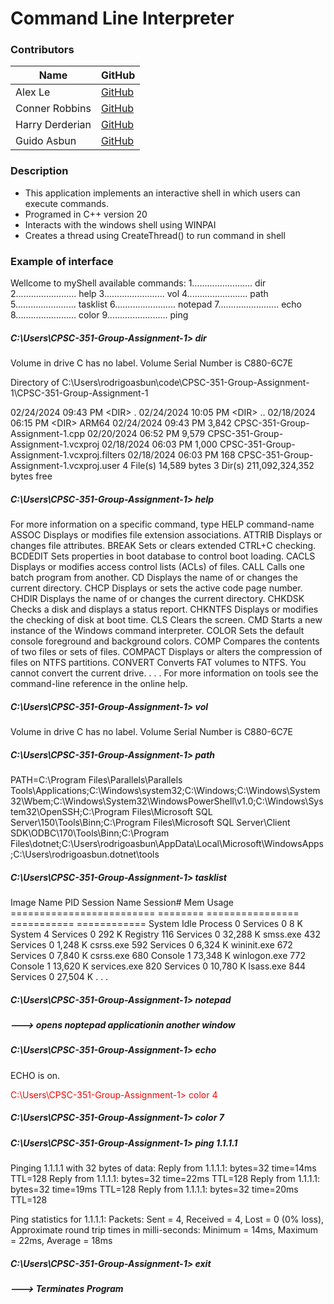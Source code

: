 # Command Line Interpreter

### Contributors

| Name            | GitHub                                      |
| --------------- | ------------------------------------------- |
| Alex Le         | [GitHub](https://github.com/dappurs)        |
| Conner Robbins  | [GitHub](https://github.com/elconnero)      |
| Harry Derderian | [GitHub](https://github.com/HarryDerderian) |
| Guido Asbun     | [GitHub](https://github.com/guidoasbun)     |

### Description

- This application implements an interactive shell in which users can execute commands.
- Programed in C++ version 20
- Interacts with the windows shell using WINPAI
- Creates a thread using CreateThread() to run command in shell

### Example of interface

Wellcome to myShell
 available commands:
1........................ dir
2........................ help
3........................ vol
4........................ path
5........................ tasklist
6........................ notepad
7........................ echo
8........................ color
9........................ ping
##### C:\Users\CPSC-351-Group-Assignment-1> dir
 Volume in drive C has no label.
 Volume Serial Number is C880-6C7E

 Directory of C:\Users\rodrigoasbun\code\CPSC-351-Group-Assignment-1\CPSC-351-Group-Assignment-1

02/24/2024  09:43 PM    \<DIR>          .
02/24/2024  10:05 PM    \<DIR>          ..
02/18/2024  06:15 PM    \<DIR>          ARM64
02/24/2024  09:43 PM             3,842 CPSC-351-Group-Assignment-1.cpp
02/20/2024  06:52 PM             9,579 CPSC-351-Group-Assignment-1.vcxproj
02/18/2024  06:03 PM             1,000 CPSC-351-Group-Assignment-1.vcxproj.filters
02/18/2024  06:03 PM               168 CPSC-351-Group-Assignment-1.vcxproj.user
               4 File(s)         14,589 bytes
               3 Dir(s)  211,092,324,352 bytes free

##### C:\Users\CPSC-351-Group-Assignment-1> help
For more information on a specific command, type HELP command-name
ASSOC          Displays or modifies file extension associations.
ATTRIB         Displays or changes file attributes.
BREAK          Sets or clears extended CTRL+C checking.
BCDEDIT        Sets properties in boot database to control boot loading.
CACLS          Displays or modifies access control lists (ACLs) of files.
CALL           Calls one batch program from another.
CD             Displays the name of or changes the current directory.
CHCP           Displays or sets the active code page number.
CHDIR          Displays the name of or changes the current directory.
CHKDSK         Checks a disk and displays a status report.
CHKNTFS        Displays or modifies the checking of disk at boot time.
CLS            Clears the screen.
CMD            Starts a new instance of the Windows command interpreter.
COLOR          Sets the default console foreground and background colors.
COMP           Compares the contents of two files or sets of files.
COMPACT        Displays or alters the compression of files on NTFS partitions.
CONVERT        Converts FAT volumes to NTFS.  You cannot convert the
               current drive.
.
.
.
For more information on tools see the command-line reference in the online help.
##### C:\Users\CPSC-351-Group-Assignment-1> vol
 Volume in drive C has no label.
 Volume Serial Number is C880-6C7E
##### C:\Users\CPSC-351-Group-Assignment-1> path
PATH=C:\Program Files\Parallels\Parallels Tools\Applications;C:\Windows\system32;C:\Windows;C:\Windows\System32\Wbem;C:\Windows\System32\WindowsPowerShell\v1.0\;C:\Windows\System32\OpenSSH\;C:\Program Files\Microsoft SQL Server\150\Tools\Binn\;C:\Program Files\Microsoft SQL Server\Client SDK\ODBC\170\Tools\Binn\;C:\Program Files\dotnet\;C:\Users\rodrigoasbun\AppData\Local\Microsoft\WindowsApps;C:\Users\rodrigoasbun\.dotnet\tools
##### C:\Users\CPSC-351-Group-Assignment-1> tasklist

Image Name                     PID Session Name        Session#    Mem Usage
========================= ======== ================ =========== ============
System Idle Process              0 Services                   0          8 K
System                           4 Services                   0        292 K
Registry                       116 Services                   0     32,288 K
smss.exe                       432 Services                   0      1,248 K
csrss.exe                      592 Services                   0      6,324 K
wininit.exe                    672 Services                   0      7,840 K
csrss.exe                      680 Console                    1     73,348 K
winlogon.exe                   772 Console                    1     13,620 K
services.exe                   820 Services                   0     10,780 K
lsass.exe                      844 Services                   0     27,504 K
.
.
.
##### C:\Users\CPSC-351-Group-Assignment-1> notepad
##### ---> opens noptepad applicationin another window
##### C:\Users\CPSC-351-Group-Assignment-1> echo
ECHO is on.

<span style="color:red">
C:\Users\CPSC-351-Group-Assignment-1> color 4
</span>

##### C:\Users\CPSC-351-Group-Assignment-1> color 7
##### C:\Users\CPSC-351-Group-Assignment-1> ping 1.1.1.1
Pinging 1.1.1.1 with 32 bytes of data:
Reply from 1.1.1.1: bytes=32 time=14ms TTL=128
Reply from 1.1.1.1: bytes=32 time=22ms TTL=128
Reply from 1.1.1.1: bytes=32 time=19ms TTL=128
Reply from 1.1.1.1: bytes=32 time=20ms TTL=128

Ping statistics for 1.1.1.1:
    Packets: Sent = 4, Received = 4, Lost = 0 (0% loss),
Approximate round trip times in milli-seconds:
    Minimum = 14ms, Maximum = 22ms, Average = 18ms
##### C:\Users\CPSC-351-Group-Assignment-1> exit
##### ---> Terminates Program
